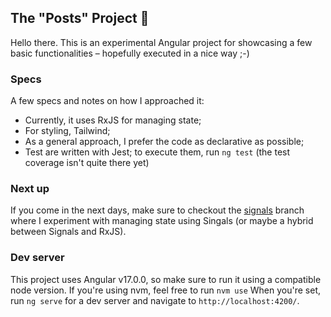 
## The "Posts" Project 🤖

Hello there. This is an experimental Angular project for showcasing a few basic functionalities – hopefully executed in a nice way ;-)

### Specs
A few specs and notes on how I approached it:
- Currently, it uses RxJS for managing state;
- For styling, Tailwind;
- As a general approach, I prefer the code as declarative as possible;
- Test are written with Jest; to execute them, run `ng test` (the test coverage isn't quite there yet)

### Next up
If you come in the next days, make sure to checkout the [signals](../../tree/signals) branch where I experiment with managing state using Singals (or maybe a hybrid between Signals and RxJS).

### Dev server

This project uses Angular v17.0.0, so make sure to run it using a compatible node version. If you're using nvm, feel free to run `nvm use`
When you're set, run `ng serve` for a dev server and navigate to `http://localhost:4200/`.

